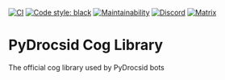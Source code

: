<p>

  [![CI](https://github.com/PyDrocsid/cogs/actions/workflows/ci.yml/badge.svg)](https://github.com/PyDrocsid/cogs/actions/workflows/ci.yml)
  [![Code style: black](https://img.shields.io/badge/code%20style-black-000000.svg)](https://github.com/psf/black)
  [![Maintainability](https://api.codeclimate.com/v1/badges/58eddbda41411d6e4876/maintainability)](https://codeclimate.com/github/PyDrocsid/cogs/maintainability)
  [![Discord](https://img.shields.io/discord/637234990404599809.svg?label=Discord&logo=discord&logoColor=ffffff&color=7389D8)](https://pydrocsid.defelo.de/discord)
  [![Matrix](https://img.shields.io/matrix/pydrocsid:matrix.defelo.de.svg?label=Matrix&logo=matrix&logoColor=ffffff&color=4db798)](https://pydrocsid.defelo.de/matrix)

</p>

# PyDrocsid Cog Library
The official cog library used by PyDrocsid bots
